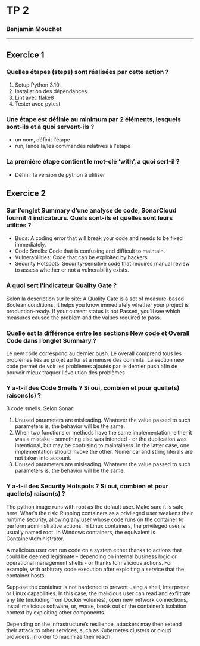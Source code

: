 # TP 2 
### Benjamin Mouchet
---
## Exercice 1
### Quelles étapes (steps) sont réalisées par cette action ?
1. Setup Python 3.10
2. Installation des dépendances
3. Lint avec flake8
4. Tester avec pytest
### Une étape est définie au minimum par 2 éléments, lesquels sont-ils et à quoi servent-ils ?
- un nom, définit l'étape
- run, lance la/les commandes relatives à l'étape
### La première étape contient le mot-clé ‘with’, a quoi sert-il ?
- Définir la version de python à utiliser

## Exercice 2
### Sur l’onglet Summary d’une analyse de code, SonarCloud fournit 4 indicateurs. Quels sont-ils et quelles sont leurs utilités ?
- Bugs: A coding error that will break your code and needs to be fixed immediately.
- Code Smells: Code that is confusing and difficult to maintain.
- Vulnerabilities: Code that can be exploited by hackers.
- Security Hotspots: Security-sensitive code that requires manual review to assess whether or not a vulnerability exists. 
### À quoi sert l’indicateur Quality Gate ?
Selon la description sur le site: A Quality Gate is a set of measure-based Boolean conditions. It helps you know immediately whether your project is production-ready. If your current status is not Passed, you'll see which measures caused the problem and the values required to pass.
### Quelle est la différence entre les sections New code et Overall Code dans l’onglet Summary ?
Le new code correspond au dernier push. Le overall comprend tous les problèmes liés au projet au fur et à meusre des commits. La section new code permet de voir les problèmes ajoutés par le dernier push afin de pouvoir mieux traquer l'évolution des problèmes
### Y a-t-il des Code Smells ? Si oui, combien et pour quelle(s) raisons(s) ?
3 code smells. Selon Sonar: 
1. Unused parameters are misleading. Whatever the value passed to such parameters is, the behavior will be the same.
2. When two functions or methods have the same implementation, either it was a mistake - something else was intended - or the duplication was intentional, but may be confusing to maintainers. In the latter case, one implementation should invoke the other. Numerical and string literals are not taken into account.
3. Unused parameters are misleading. Whatever the value passed to such parameters is, the behavior will be the same.
### Y a-t-il des Security Hotspots ? Si oui, combien et pour quelle(s) raison(s) ?
The python image runs with root as the default user. Make sure it is safe here.
What's the risk: Running containers as a privileged user weakens their runtime security, allowing any user whose code runs on the container to perform administrative actions.
In Linux containers, the privileged user is usually named root. In Windows containers, the equivalent is ContainerAdministrator.

A malicious user can run code on a system either thanks to actions that could be deemed legitimate - depending on internal business logic or operational management shells - or thanks to malicious actions. For example, with arbitrary code execution after exploiting a service that the container hosts.

Suppose the container is not hardened to prevent using a shell, interpreter, or Linux capabilities. In this case, the malicious user can read and exfiltrate any file (including from Docker volumes), open new network connections, install malicious software, or, worse, break out of the container’s isolation context by exploiting other components.

Depending on the infrastructure’s resilience, attackers may then extend their attack to other services, such as Kubernetes clusters or cloud providers, in order to maximize their reach.
